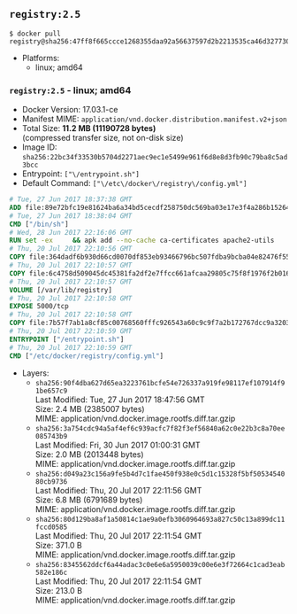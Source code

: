 ## `registry:2.5`

```console
$ docker pull registry@sha256:47ff8f665ccce1268355daa92a56637597d2b2213535ca46d3277300294ca568
```

-	Platforms:
	-	linux; amd64

### `registry:2.5` - linux; amd64

-	Docker Version: 17.03.1-ce
-	Manifest MIME: `application/vnd.docker.distribution.manifest.v2+json`
-	Total Size: **11.2 MB (11190728 bytes)**  
	(compressed transfer size, not on-disk size)
-	Image ID: `sha256:22bc34f33530b5704d2271aec9ec1e5499e961f6d8e8d3fb90c79ba8c5ad3bcc`
-	Entrypoint: `["\/entrypoint.sh"]`
-	Default Command: `["\/etc\/docker\/registry\/config.yml"]`

```dockerfile
# Tue, 27 Jun 2017 18:37:38 GMT
ADD file:89e72bfc19e81624ba6a34bd5cecdf258750dc569ba03e17e3f4a286b1526461 in / 
# Tue, 27 Jun 2017 18:38:04 GMT
CMD ["/bin/sh"]
# Wed, 28 Jun 2017 22:16:06 GMT
RUN set -ex     && apk add --no-cache ca-certificates apache2-utils
# Thu, 20 Jul 2017 22:10:56 GMT
COPY file:364dadf6b930d66cd0070df853eb93466796bc507fdba9bcba04e82476f55687 in /bin/registry 
# Thu, 20 Jul 2017 22:10:57 GMT
COPY file:6c4758d509045dc45381fa2df2e7ffcc661afcaa29805c75f8f1976f2b016db8 in /etc/docker/registry/config.yml 
# Thu, 20 Jul 2017 22:10:57 GMT
VOLUME [/var/lib/registry]
# Thu, 20 Jul 2017 22:10:58 GMT
EXPOSE 5000/tcp
# Thu, 20 Jul 2017 22:10:58 GMT
COPY file:7b57f7ab1a8cf85c00768560fffc926543a60c9c9f7a2b172767dcc9a3203394 in /entrypoint.sh 
# Thu, 20 Jul 2017 22:10:59 GMT
ENTRYPOINT ["/entrypoint.sh"]
# Thu, 20 Jul 2017 22:10:59 GMT
CMD ["/etc/docker/registry/config.yml"]
```

-	Layers:
	-	`sha256:90f4dba627d65ea3223761bcfe54e726337a919fe98117ef107914f91be657c9`  
		Last Modified: Tue, 27 Jun 2017 18:47:56 GMT  
		Size: 2.4 MB (2385007 bytes)  
		MIME: application/vnd.docker.image.rootfs.diff.tar.gzip
	-	`sha256:3a754cdc94a5af4ef6c939acfc7f82f3ef56840a62c0e22b3c8a70ee085743b9`  
		Last Modified: Fri, 30 Jun 2017 01:00:31 GMT  
		Size: 2.0 MB (2013448 bytes)  
		MIME: application/vnd.docker.image.rootfs.diff.tar.gzip
	-	`sha256:d049a23c156a9fe5b4d7c1fae450f938e0c5d1c15328f5bf5053454080cb9736`  
		Last Modified: Thu, 20 Jul 2017 22:11:56 GMT  
		Size: 6.8 MB (6791689 bytes)  
		MIME: application/vnd.docker.image.rootfs.diff.tar.gzip
	-	`sha256:80d129ba8af1a50814c1ae9a0efb3060964693a827c50c13a899dc11fccd0585`  
		Last Modified: Thu, 20 Jul 2017 22:11:54 GMT  
		Size: 371.0 B  
		MIME: application/vnd.docker.image.rootfs.diff.tar.gzip
	-	`sha256:8345562ddcf6a44adac3c0e6e6a5950039c00e6e3f72664c1cad3eab582e186c`  
		Last Modified: Thu, 20 Jul 2017 22:11:54 GMT  
		Size: 213.0 B  
		MIME: application/vnd.docker.image.rootfs.diff.tar.gzip
